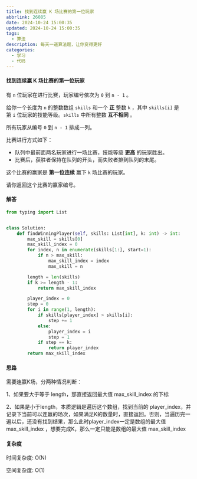 ```yaml
---
title: 找到连续赢 K 场比赛的第一位玩家
abbrlink: 26085
date: 2024-10-24 15:00:35
updated: 2024-10-24 15:00:35
tags: 
  - 算法
description: 每天一道算法题，让你变得更好
categories: 
  - 学习 
  - 代码
---
```


#### 找到连续赢 K 场比赛的第一位玩家

有 `n` 位玩家在进行比赛，玩家编号依次为 `0` 到 `n - 1` 。

给你一个长度为 `n` 的整数数组 `skills` 和一个 **正** 整数 `k` ，其中 `skills[i]` 是第 `i` 位玩家的技能等级。`skills` 中所有整数 **互不相同** 。

所有玩家从编号 `0` 到 `n - 1` 排成一列。

比赛进行方式如下：

- 队列中最前面两名玩家进行一场比赛，技能等级 **更高** 的玩家胜出。
- 比赛后，获胜者保持在队列的开头，而失败者排到队列的末尾。

这个比赛的赢家是 **第一位连续** 赢下 `k` 场比赛的玩家。

请你返回这个比赛的赢家编号。

#### 解答

```python
from typing import List


class Solution:
    def findWinningPlayer(self, skills: List[int], k: int) -> int:
        max_skill = skills[0]
        max_skill_index = 0
        for index, n in enumerate(skills[1:], start=1):
            if n > max_skill:
                max_skill_index = index
                max_skill = n

        length = len(skills)
        if k >= length - 1:
            return max_skill_index

        player_index = 0
        step = 0
        for i in range(1, length):
            if skills[player_index] > skills[i]:
                step += 1
            else:
                player_index = i
                step = 1
            if step == k:
                return player_index
        return max_skill_index
```

#### 思路

需要连赢K场，分两种情况判断：

1、如果要大于等于 length，那直接返回最大值 max_skill_index 的下标

2、如果是小于length，本质逻辑是遍历这个数组，找到当前的 player_index，并记录下当前可以连赢的场次，如果满足K的数量时，直接返回。否则，当遍历完一遍以后，还没有找到结果，那么此时player_index一定是数组的最大值 max_skill_index ，想要完成K，那么一定只能是数组的最大值 max_skill_index

#### 复杂度

时间复杂度: O(N)

空间复杂度: O(1)
